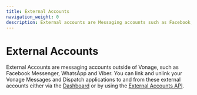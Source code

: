 ```yaml
---
title: External Accounts
navigation_weight: 0
description: External accounts are Messaging accounts such as Facebook, WhatsApp and Viber that you want to link to your Messages and Dispatch applications.
---
```


# External Accounts

External Accounts are messaging accounts outside of Vonage, such as Facebook Messenger, WhatsApp and Viber. You can link and unlink your Vonage Messages and Dispatch applications to and from these external accounts either via the [Dashboard](https://dashboard.nexmo.com/messages/your-applications) or by using the [External Accounts API](/messages/external-accounts/overview).
